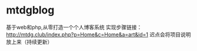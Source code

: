 # mtdgblog
基于web和php,从零打造一个个人博客系统
实现步骤链接：http://mtdg.club/index.php?p=Home&c=Home&a=art&id=1
迟点会将项目说明放上来（持续更新）
